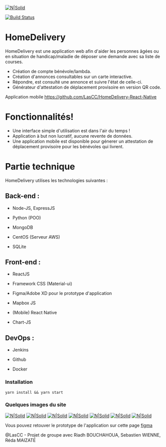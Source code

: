 [![N|Solid](https://i.imgur.com/GQDrHLL.png)]()

[![Build Status](http://3.90.31.250:8080/buildStatus/icon?job=React-CI)](https://github.com/LasCC/HomeDelivery)

# HomeDelivery

HomeDelivery est une application web afin d'aider les personnes âgées ou en situation de handicap/maladie de déposer une demande avec sa liste de courses.

- Création de compte bénévole/lambda.
- Création d'annonces consultables sur un carte interactive.
- Répondre, est consulté une annonce et suivre l'état de celle-ci.
- Générateur d'attestation de déplacement provisoire en version QR code.

Application mobile https://github.com/LasCC/HomeDelivery-React-Native

# Fonctionnalités!

- Une interface simple d'utilisation est dans l'air du temps !
- Application à but non lucratif, aucune revente de données.
- Une application mobile est disponible pour génerer un attestation de déplacement provisoire pour les bénévoles qui livrent.

# Partie technique

HomeDelivery utilises les technologies suivantes :

## Back-end :

- Node-JS, ExpressJS

- Python (POO)

- MongoDB

- CentOS (Serveur AWS)

- SQLite

## Front-end :

- ReactJS

- Framework CSS (Material-ui)

- Figma/Adobe XD pour le prototype d'application

- Mapbox JS

- (Mobile) React Native

- Chart-JS

## DevOps :

- Jenkins

- Github

- Docker

### Installation

```
yarn install && yarn start
```

### Quelques images du site

[![N|Solid](https://i.imgur.com/fdMbcXo.png)](https://i.imgur.com/fdMbcXo.png)
[![N|Solid](https://i.imgur.com/aJyxJr1.png)](https://i.imgur.com/aJyxJr1.png)
[![N|Solid](https://i.imgur.com/MR4ycBV.png)](https://i.imgur.com/MR4ycBV.png)
[![N|Solid](https://i.imgur.com/6Y1o9fV.png)](https://i.imgur.com/6Y1o9fV.png)
[![N|Solid](https://i.imgur.com/UFFNOVi.jpg)](https://i.imgur.com/UFFNOVi.jpg)
[![N|Solid](https://i.imgur.com/Zss419J.png)](https://i.imgur.com/Zss419J.png)
[![N|Solid](https://i.imgur.com/gmTG5V0.png)](https://i.imgur.com/gmTG5V0.png)

Vous pouvez retouver le prototype de l'application sur cette page [figma](https://www.figma.com/file/Mkkz9zZjbRyFRKGctyFuGw/HomeDelivery?node-id=0%3A1 "Protoytpe de l'application")

@LasCC - Projet de groupe avec Riadh BOUCHAHOUA, Sebastien WIENNE, Réda MAIZATE
